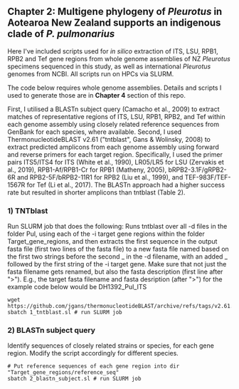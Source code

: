 ## Chapter 2: Multigene phylogeny of _Pleurotus_ in Aotearoa New Zealand supports an indigenous clade of _P. pulmonarius_
Here I've included scripts used for _in silico_ extraction of ITS, LSU, RPB1, RPB2 and Tef gene regions from whole genome assemblies of NZ _Pleurotus_ specimens sequenced in this study, as well as international _Pleurotus_ genomes from NCBI. All scripts run on HPCs via SLURM.

The code below requires whole genome assemblies. Details and scripts I used to generate those are in **Chapter 4** section of this repo.

First, I utilised a BLASTn subject query (Camacho et al., 2009) to extract matches of representative regions of ITS, LSU, RPB1, RPB2, and Tef within each genome assembly using closely related reference sequences from GenBank for each species, where available. Second, I used ThermonucleotideBLAST v2.61 ("tntblast", Gans & Wolinsky, 2008) to extract predicted amplicons from each genome assembly using forward and reverse primers for each target region. Specifically, I used the primer pairs ITS5/ITS4 for ITS (White et al., 1990), LR05/LR5 for LSU (Zervakis et al., 2019), RPB1-Af/RPB1-Cr for RPB1 (Matheny, 2005), bRPB2-3.1F/gRPB2-6R and RPB2-5F/bRPB2-11R1 for RPB2 (Liu et al., 1999), and TEF-983F/TEF-1567R for Tef (Li et al., 2017). The BLASTn approach had a higher success rate but resulted in shorter amplicons than tntblast (Table 2).

### 1) TNTblast
Run SLURM job that does the following: Runs tntblast over all -d files in the folder Pul, using each of the -i target gene regions within the folder Target_gene_regions, and then extracts the first sequence in the output fasta file (first two lines of the fasta file) to a new fasta file named based on the first two strings before the second _ in the -d filename, with an added _ followed by the first string of the -i target gene. Make sure that not just the fasta filename gets renamed, but also the fasta description (first line after ">"). E.g., the target fasta filename and fasta desription (after ">") for the example code below would be DH1392_Pul_ITS

```
wget https://github.com/jgans/thermonucleotideBLAST/archive/refs/tags/v2.61.tar.gz
sbatch 1_tntblast.sl # run SLURM job
```

### 2) BLASTn subject query
Identify sequences of closely related strains or species, for each gene region. Modify the script accordingly for different species.

```
# Put reference sequences of each gene region into dir "Target_gene_regions/reference_seq"
sbatch 2_blastn_subject.sl # run SLURM job
```
